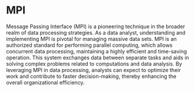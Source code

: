 # MPI 

Message Passing Interface (MPI) is a pioneering technique in the broader realm of data processing strategies. As a data analyst, understanding and implementing MPI is pivotal for managing massive data sets. MPI is an authorized standard for performing parallel computing, which allows concurrent data processing, maintaining a highly efficient and time-saving operation. This system exchanges data between separate tasks and aids in solving complex problems related to computations and data analysis. By leveraging MPI in data processing, analysts can expect to optimize their work and contribute to faster decision-making, thereby enhancing the overall organizational efficiency.

